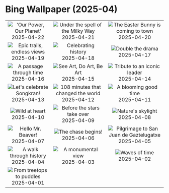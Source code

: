 # Bing Wallpaper (2025-04)

|  |  |  |
|:---:|:---:|:---:|
| ![](https://www.bing.com/th?id=OHR.YellowstoneSpring_EN-IN0855426522_400x240.jpg "'Our Power, Our Planet'") 2025-04-22 | ![](https://www.bing.com/th?id=OHR.JoshuaStars_EN-IN0635592651_400x240.jpg "Under the spell of the Milky Way") 2025-04-21 | ![](https://www.bing.com/th?id=OHR.BunnyLove_EN-IN1663801678_400x240.jpg "The Easter Bunny is coming to town") 2025-04-20 |
| ![](https://www.bing.com/th?id=OHR.ZionValley_EN-IN0015125872_400x240.jpg "Epic trails, endless views") 2025-04-19 | ![](https://www.bing.com/th?id=OHR.GoremeTurkey_EN-IN8119524703_400x240.jpg "Celebrating history") 2025-04-18 | ![](https://www.bing.com/th?id=OHR.EcuadorBird_EN-IN6854243689_400x240.jpg "Double the drama") 2025-04-17 |
| ![](https://www.bing.com/th?id=OHR.KachinaBridge_EN-IN8735275886_400x240.jpg "A passage through time") 2025-04-16 | ![](https://www.bing.com/th?id=OHR.BeachArt_EN-IN5781333917_400x240.jpg "See Art, Do Art, Be Art") 2025-04-15 | ![](https://www.bing.com/th?id=OHR.AmbedkarMemorialIN_EN-IN5190883644_400x240.jpg "Tribute to an iconic leader") 2025-04-14 |
| ![](https://www.bing.com/th?id=OHR.ThailandPagodas_EN-IN4796043507_400x240.jpg "Let's celebrate Songkran!") 2025-04-13 | ![](https://www.bing.com/th?id=OHR.SpaceFlight_EN-IN4763380292_400x240.jpg "108 minutes that changed the world") 2025-04-12 | ![](https://www.bing.com/th?id=OHR.TulipsWindmill_EN-IN0831690807_400x240.jpg "A blooming good time") 2025-04-11 |
| ![](https://www.bing.com/th?id=OHR.LittleFoxes_EN-IN0436750405_400x240.jpg "Wild at heart") 2025-04-10 | ![](https://www.bing.com/th?id=OHR.BlueNaxos_EN-IN8174628613_400x240.jpg "Before the stars take over") 2025-04-09 | ![](https://www.bing.com/th?id=OHR.LagoaPortugal_EN-IN1189946219_400x240.jpg "Nature's skylight") 2025-04-08 |
| ![](https://www.bing.com/th?id=OHR.BeaverDay_EN-IN0064816773_400x240.jpg "Hello Mr. Beaver!") 2025-04-07 | ![](https://www.bing.com/th?id=OHR.SpottedDolphins_EN-IN9911189149_400x240.jpg "The chase begins!") 2025-04-06 | ![](https://www.bing.com/th?id=OHR.GaztelugatxeSunset_EN-IN9783802550_400x240.jpg "Pilgrimage to San Juan de Gaztelugatxe") 2025-04-05 |
| ![](https://www.bing.com/th?id=OHR.HumayunsTomb_EN-IN9625838128_400x240.jpg "A walk through history") 2025-04-04 | ![](https://www.bing.com/th?id=OHR.KanyakumariSunrise_EN-IN5756215519_400x240.jpg "A monumental view") 2025-04-03 | ![](https://www.bing.com/th?id=OHR.UtahBadlands_EN-IN2081384937_400x240.jpg "Waves of time") 2025-04-02 |
| ![](https://www.bing.com/th?id=OHR.TicanFrog_EN-IN0941028255_400x240.jpg "From treetops to puddles") 2025-04-01 |  |  |
